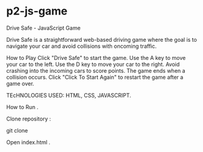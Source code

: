 # p2-js-game



Drive Safe - JavaScript Game


Drive Safe is a straightforward web-based driving game where the goal is to navigate your car and avoid collisions with oncoming traffic.

How to Play
Click "Drive Safe" to start the game.
Use the A key to move your car to the left.
Use the D key to move your car to the right.
Avoid crashing into the incoming cars to score points.
The game ends when a collision occurs.
Click "Click To Start Again" to restart the game after a game over.

TEcHNOLOGIES USED:
HTML,
CSS,
JAVASCRIPT.

How to Run . 

Clone repository : 

git clone <repository>

Open index.html .
